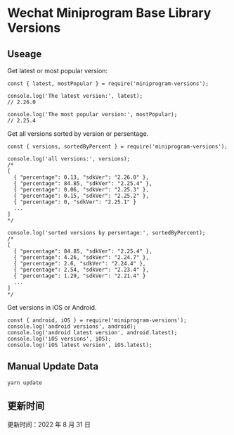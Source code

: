 
# Wechat Miniprogram Base Library Versions

## Useage

Get latest or most popular version:

```;
const { latest, mostPopular } = require('miniprogram-versions');

console.log('The latest version:', latest);
// 2.26.0

console.log('The most popular version:', mostPopular);
// 2.25.4

```

Get all versions sorted by version or persentage.

```
const { versions, sortedByPercent } = require('miniprogram-versions');

console.log('all versions:', versions);
/*
[
  { "percentage": 0.13, "sdkVer": "2.26.0" },
  { "percentage": 84.85, "sdkVer": "2.25.4" },
  { "percentage": 0.06, "sdkVer": "2.25.3" },
  { "percentage": 0.15, "sdkVer": "2.25.2" },
  { "percentage": 0, "sdkVer": "2.25.1" }
  ...
]
*/

console.log('sorted versions by persentage:', sortedByPercent);
/*
[
  { "percentage": 84.85, "sdkVer": "2.25.4" },
  { "percentage": 4.26, "sdkVer": "2.24.7" },
  { "percentage": 2.6, "sdkVer": "2.24.4" },
  { "percentage": 2.54, "sdkVer": "2.23.4" },
  { "percentage": 1.29, "sdkVer": "2.21.4" }
  ...
]
*/
```

Get versions in iOS or Android.

```
const { android, iOS } = require('miniprogram-versions');
console.log('android versions', android);
console.log('android latest version', android.latest);
console.log('iOS versions', iOS);
console.log('iOS latest version', iOS.latest);
```

## Manual Update Data

```
yarn update
```

## 更新时间

更新时间：2022 年 8 月 31 日
